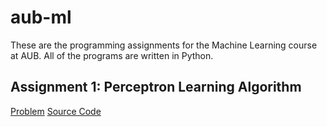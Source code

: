 # aub-ml
These are the programming assignments for the Machine Learning course at AUB. All of the programs are written in Python.

## Assignment 1: Perceptron Learning Algorithm
[Problem](https://github.com/ahmadghizzawi/aub-ml/blob/master/assignment1/assignment1.md)
[Source Code](https://github.com/ahmadghizzawi/aub-ml/blob/master/assignment1/assignment1-perceptron.py)
